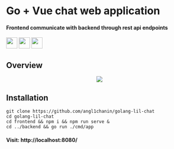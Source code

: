 # Go + Vue chat web application
#### Frontend communicate with backend through rest api endpoints

<img width="30" src="https://cdn.jsdelivr.net/gh/devicons/devicon/icons/sqlite/sqlite-original.svg" />
<img width="30" src="https://cdn.jsdelivr.net/gh/devicons/devicon/icons/vuejs/vuejs-original.svg" />
<img width="30" src="https://cdn.jsdelivr.net/gh/devicons/devicon/icons/go/go-original-wordmark.svg" />

## Overview
<p style="display: flex; justify-content: center">
    <img width="auto" src="https://github.com/angl1chanin/django-newsblog/assets/68481069/6f9b1703-bd92-4f1a-8524-6387f08637ea">
</p>


## Installation
```
git clone https://github.com/angl1chanin/golang-lil-chat
cd golang-lil-chat
cd frontend && npm i && npm run serve &
cd ../backend && go run ./cmd/app
```

#### Visit: http://localhost:8080/